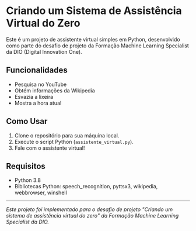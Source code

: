 # Criando um Sistema de Assistência Virtual do Zero

Este é um projeto de assistente virtual simples em Python, desenvolvido como parte do desafio de projeto da Formação Machine Learning Specialist da DIO (Digital Innovation One).

## Funcionalidades

- Pesquisa no YouTube
- Obtém informações da Wikipedia
- Esvazia a lixeira
- Mostra a hora atual

## Como Usar

1. Clone o repositório para sua máquina local.
2. Execute o script Python (`assistente_virtual.py`).
3. Fale com o assistente virtual!

## Requisitos

- Python 3.8
- Bibliotecas Python: speech_recognition, pyttsx3, wikipedia, webbrowser, winshell

---

*Este projeto foi implementado para o desafio de projeto "Criando um sistema de assistência virtual do zero" da Formação Machine Learning Specialist da DIO.*
